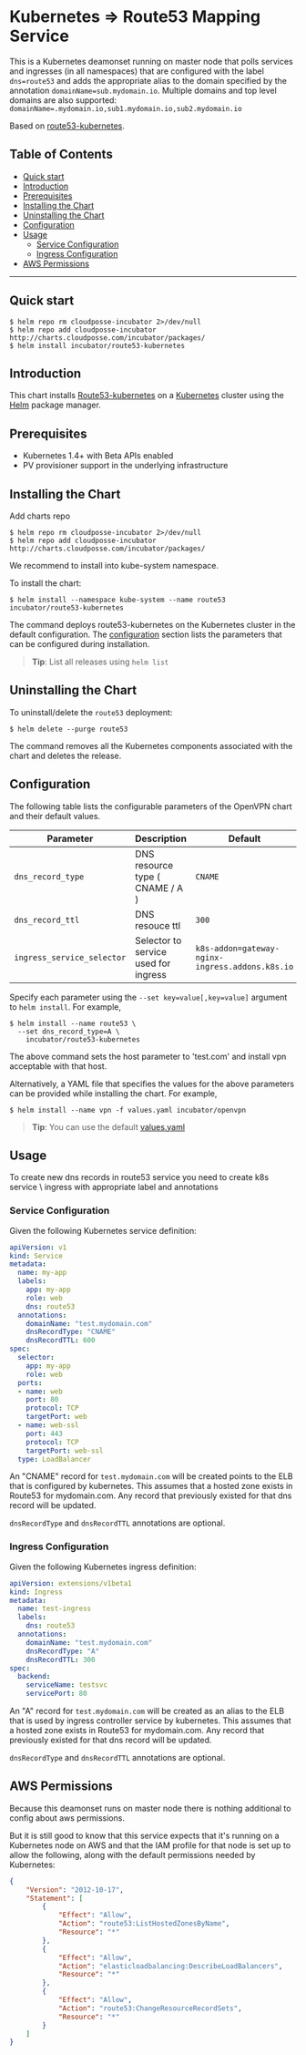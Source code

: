 # Kubernetes => Route53 Mapping Service

This is a Kubernetes deamonset running on master node that polls services and ingresses
(in all namespaces) that are configured with the label `dns=route53` and
adds the appropriate alias to the domain specified by the annotation `domainName=sub.mydomain.io`.
Multiple domains and top level domains are also supported: `domainName=.mydomain.io,sub1.mydomain.io,sub2.mydomain.io`

Based on [route53-kubernetes](https://github.com/cloudposse/route53-kubernetes).

## Table of Contents

<!-- START doctoc generated TOC please keep comment here to allow auto update -->
<!-- DON'T EDIT THIS SECTION, INSTEAD RE-RUN doctoc TO UPDATE -->


- [Quick start](#quick-start)
- [Introduction](#introduction)
- [Prerequisites](#prerequisites)
- [Installing the Chart](#installing-the-chart)
- [Uninstalling the Chart](#uninstalling-the-chart)
- [Configuration](#configuration)
- [Usage](#usage)
  - [Service Configuration](#service-configuration)
  - [Ingress Configuration](#ingress-configuration)
- [AWS Permissions](#aws-permissions)

<!-- END doctoc generated TOC please keep comment here to allow auto update -->

----

## Quick start

```console
$ helm repo rm cloudposse-incubator 2>/dev/null
$ helm repo add cloudposse-incubator http://charts.cloudposse.com/incubator/packages/
$ helm install incubator/route53-kubernetes
```

## Introduction

This chart installs [Route53-kubernetes](https://github.com/cloudposse/route53-kubernetes) on a [Kubernetes](http://kubernetes.io) cluster using the [Helm](https://helm.sh) package manager.

## Prerequisites

- Kubernetes 1.4+ with Beta APIs enabled
- PV provisioner support in the underlying infrastructure


## Installing the Chart

Add charts repo

```console
$ helm repo rm cloudposse-incubator 2>/dev/null
$ helm repo add cloudposse-incubator http://charts.cloudposse.com/incubator/packages/
```

We recommend to install into kube-system namespace.

To install the chart:

```console
$ helm install --namespace kube-system --name route53 incubator/route53-kubernetes
```

The command deploys route53-kubernetes on the Kubernetes cluster in the default configuration.
The [configuration](#configuration) section lists the parameters that can be configured during installation.

> **Tip**: List all releases using `helm list`

## Uninstalling the Chart

To uninstall/delete the `route53` deployment:

```console
$ helm delete --purge route53
```

The command removes all the Kubernetes components associated with the chart and deletes the release.

## Configuration

The following table lists the configurable parameters of the OpenVPN chart and their default values.

 Parameter                   | Description                          | Default                                          |
 ----------------------------| -------------------------------------| ------------------------------------------------ |
 `dns_record_type`           | DNS resource type ( CNAME / A )      | `CNAME`                                          |
 `dns_record_ttl`            | DNS resouce ttl                      | `300`                                            |
 `ingress_service_selector`  | Selector to service used for ingress | `k8s-addon=gateway-nginx-ingress.addons.k8s.io`  |


Specify each parameter using the `--set key=value[,key=value]` argument to `helm install`. For example,

```console
$ helm install --name route53 \
  --set dns_record_type=A \
    incubator/route53-kubernetes
```

The above command sets the host parameter to 'test.com' and install vpn acceptable with that host.

Alternatively, a YAML file that specifies the values for the above parameters can be provided while installing the chart. For example,

```console
$ helm install --name vpn -f values.yaml incubator/openvpn
```

> **Tip**: You can use the default [values.yaml](values.yaml)

## Usage

To create new dns records in route53 service you need to create k8s service \ ingress
with appropriate label and annotations

### Service Configuration

Given the following Kubernetes service definition:

```yaml
apiVersion: v1
kind: Service
metadata:
  name: my-app
  labels:
    app: my-app
    role: web
    dns: route53
  annotations:
    domainName: "test.mydomain.com"
    dnsRecordType: "CNAME"
    dnsRecordTTL: 600
spec:
  selector:
    app: my-app
    role: web
  ports:
  - name: web
    port: 80
    protocol: TCP
    targetPort: web
  - name: web-ssl
    port: 443
    protocol: TCP
    targetPort: web-ssl
  type: LoadBalancer
```

An "CNAME" record for `test.mydomain.com` will be created points to the ELB that is
configured by kubernetes. This assumes that a hosted zone exists in Route53 for mydomain.com.
Any record that previously existed for that dns record will be updated.

``dnsRecordType`` and ``dnsRecordTTL`` annotations are optional.

### Ingress Configuration

Given the following Kubernetes ingress definition:

```yaml
apiVersion: extensions/v1beta1
kind: Ingress
metadata:
  name: test-ingress
  labels:
    dns: route53
  annotations:
    domainName: "test.mydomain.com"
    dnsRecordType: "A"
    dnsRecordTTL: 300
spec:
  backend:
    serviceName: testsvc
    servicePort: 80
```

An "A" record for `test.mydomain.com` will be created as an alias to the ELB that is used by
ingress controller service by kubernetes. This assumes that a hosted zone exists in Route53 for mydomain.com.
Any record that previously existed for that dns record will be updated.

``dnsRecordType`` and ``dnsRecordTTL`` annotations are optional.

## AWS Permissions

Because this deamonset runs on master node there is nothing additional to config about aws permissions.

But it is still good to know that this service expects that it's running on a Kubernetes node on AWS and that the IAM profile for
that node is set up to allow the following, along with the default permissions needed by Kubernetes:

```json
{
    "Version": "2012-10-17",
    "Statement": [
        {
            "Effect": "Allow",
            "Action": "route53:ListHostedZonesByName",
            "Resource": "*"
        },
        {
            "Effect": "Allow",
            "Action": "elasticloadbalancing:DescribeLoadBalancers",
            "Resource": "*"
        },
        {
            "Effect": "Allow",
            "Action": "route53:ChangeResourceRecordSets",
            "Resource": "*"
        }
    ]
}
```